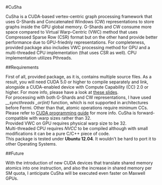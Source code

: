 #CuSha

CuSha is a CUDA-based vertex-centric graph processing framework that uses G-Shards and Concatenated Windows (CW) representations to store graphs inside the GPU global memory. G-Shards and CW consume more space compared to Virtual Warp-Centric (VWC) method that uses Compressed Sparse Row (CSR) format but on the other hand provide better performance due to GPU-friednly representations. For completeness, provided package also includes VWC processing method for GPU and a multi-threaded CPU implementation (that uses CSR as well). CPU implementation utilizes Pthreads.


##Requirements

First of all, provided package, as it is, contains multiple source files. As a result, you will need CUDA 5.0 or higher to compile separately and link, alongside a CUDA-enabled device with Compute Capability (CC) 2.0 or higher. For more info, please have a look at [these slides](http://on-demand.gputechconf.com/gtc-express/2012/presentations/gpu-object-linking.pdf).    
For processing with both G-Shards and CW representations, I have used  *__syncthreads _or(int)* function, which is not supported in architectures before Fermi. Other than that, atomic operations require minimum CCs. Please refer to [CUDA programming guide](http://docs.nvidia.com/cuda/cuda-c-programming-guide/#atomic-functions) for more info. CuSha is forward-compatible with warp sizes rather than 32.    
Provided VWC on GPU requires physical warp size to be 32.   
Multi-threaded CPU requires *NVCC* to be compiled although with small modifications it can be a pure C/C++ piece of code.   
This package is tested under **Ubuntu 12.04**. It wouldn't be hard to port it to other Operating Systems.

 
##Future

With the introduction of new CUDA devices that translate shared memory atomics into one instruction, and also the increase in shared memory per SM quota, I anticipate CuSha will be executed even faster on Maxwell GPUs.
